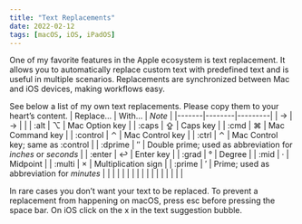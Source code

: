 ```yaml
---
title: "Text Replacements"
date: 2022-02-12
tags: [macOS, iOS, iPadOS]
---
```


One of my favorite features in the Apple ecosystem is text replacement. It allows you to automatically replace custom text with predefined text and is useful in multiple scenarios. Replacements are synchronized between Mac and iOS devices, making workflows easy.

See below a list of my own text replacements. Please copy them to your heart’s content.
| Replace… | With… | *Note* |
|-------|--------|---------|
| -> | → |  |
| :alt | ⌥ | Mac Option key |
| :caps | ⇪ | Caps key |
| :cmd | ⌘ | Mac Command key |
| :control | ⌃ | Mac Control key |
| :ctrl | ⌃ | Mac Control key; same as :control |
| :dprime | ″ | Double prime; used as abbreviation for *inches* or *seconds* |
| :enter | ↩ | Enter key |
| :grad | ° | Degree |
| :mid | · | Midpoint |
| :multi | × | Multiplication sign |
| :prime | ′ | Prime; used as abbreviation for *minutes* |
|  |  |  |
|  |  |  |
|  |  |  |
|  |  |  |

In rare cases you don’t want your text to be replaced. To prevent a replacement from happening on macOS, press esc before pressing the space bar. On iOS click on the x in the text suggestion bubble.
